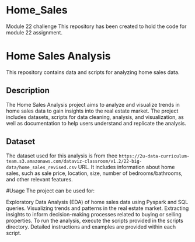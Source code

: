 # Home_Sales
Module 22 challenge
This repository has been created to hold the code for module 22 assignment. 
# Home Sales Analysis

This repository contains data and scripts for analyzing home sales data.

## Description

The Home Sales Analysis project aims to analyze and visualize trends in home sales data to gain insights into the real estate market. The project includes datasets, scripts for data cleaning, analysis, and visualization, as well as documentation to help users understand and replicate the analysis.


## Dataset

The dataset used for this analysis is from thee `https://2u-data-curriculum-team.s3.amazonaws.com/dataviz-classroom/v1.2/22-big-data/home_sales_revised.csv` URL. It includes information about home sales, such as sale price, location, size, number of bedrooms/bathrooms, and other relevant features.



#Usage
The project can be used for:

Exploratory Data Analysis (EDA) of home sales data using Pyspark and SQL queries.
Visualizing trends and patterns in the real estate market.
Extracting insights to inform decision-making processes related to buying or selling properties.
To run the analysis, execute the scripts provided in the scripts directory. Detailed instructions and examples are provided within each script.



